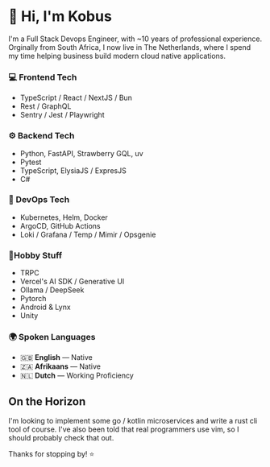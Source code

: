 # 👋 Hi, I'm Kobus

I'm a Full Stack Devops Engineer, with ~10 years of professional experience. Orginally from South Africa, I now live in The Netherlands, where I spend my time helping business build modern cloud native applications.

### 💻 Frontend Tech
* TypeScript / React / NextJS / Bun
* Rest / GraphQL
* Sentry / Jest / Playwright

### ⚙️ Backend Tech
* Python, FastAPI, Strawberry GQL, uv
* Pytest
* TypeScript, ElysiaJS / ExpresJS
* C#

### 🚀 DevOps Tech
* Kubernetes, Helm, Docker
* ArgoCD, GitHub Actions
* Loki / Grafana / Temp / Mimir / Opsgenie

### 🔨Hobby Stuff
* TRPC
* Vercel's AI SDK / Generative UI
* Ollama / DeepSeek
* Pytorch
* Android & Lynx
* Unity

### 🌍 Spoken Languages
- 🇬🇧 **English** — Native  
- 🇿🇦 **Afrikaans** — Native  
- 🇳🇱 **Dutch** — Working Proficiency

## On the Horizon
I'm looking to implement some go / kotlin microservices and write a rust cli tool of course. I've also been told that real programmers use vim, so I should probably check that out.

Thanks for stopping by! ⭐